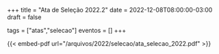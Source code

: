 +++
title = "Ata de Seleção 2022.2"
date = 2022-12-08T08:00:00-03:00
draft = false

tags = ["atas","selecao"]
eventos = []
+++

{{< embed-pdf url="/arquivos/2022/selecao/ata_selecao_2022.pdf" >}}

